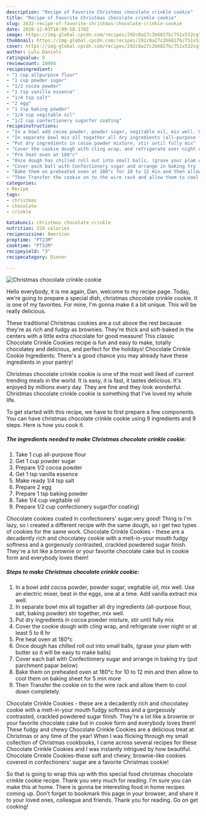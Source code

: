 ```yaml
---
description: "Recipe of Favorite Christmas chocolate crinkle cookie"
title: "Recipe of Favorite Christmas chocolate crinkle cookie"
slug: 2632-recipe-of-favorite-christmas-chocolate-crinkle-cookie
date: 2020-12-03T16:09:58.170Z
image: https://img-global.cpcdn.com/recipes/292c0a27c2b6827b/751x532cq70/christmas-chocolate-crinkle-cookie-recipe-main-photo.jpg
thumbnail: https://img-global.cpcdn.com/recipes/292c0a27c2b6827b/751x532cq70/christmas-chocolate-crinkle-cookie-recipe-main-photo.jpg
cover: https://img-global.cpcdn.com/recipes/292c0a27c2b6827b/751x532cq70/christmas-chocolate-crinkle-cookie-recipe-main-photo.jpg
author: Lulu Daniels
ratingvalue: 5
reviewcount: 18004
recipeingredient:
- "1 cup allpurpose flour"
- "1 cup powder sugar"
- "1/2 cocoa powder"
- "1 tsp vanilla essence"
- "1/4 tsp salt"
- "2 egg"
- "1 tsp baking powder"
- "1/4 cup vegitable oil"
- "1/2 cup confectionery sugarfor coating"
recipeinstructions:
- "In a bowl add cocoa powder, powder sugar, vegitable oil, mix well. Use an electric mixer, beat in the eggs, one at a time. Add vanilla extract mix well."
- "In separate bowl mix all togather all dry ingredients (all-purpose flour, salt, baking powder) stir together, mix well."
- "Put dry ingredients in cocoa powder mixture, stir until fully mix"
- "Cover the cookie dough with cling wrap, and refrigerate over night or at least 5 to 6 hr"
- "Pre heat oven at 180°c"
- "Once dough has chilled roll out into small balls, (grase your plam with butter so it will be easy to make balls)"
- "Cover each ball with Confectionery sugar and arrange in baking try (put parchment papar below)"
- "Bake them on preheated oven at 180°c for 10 to 12 min.and then allow to cool them on baking sheet for 5 min more"
- "Then Transfer the cookie on to the wire rack and allow them to cool down completely."
categories:
- Recipe
tags:
- christmas
- chocolate
- crinkle

katakunci: christmas chocolate crinkle 
nutrition: 224 calories
recipecuisine: American
preptime: "PT23M"
cooktime: "PT32M"
recipeyield: "3"
recipecategory: Dinner

---
```



![Christmas chocolate crinkle cookie](https://img-global.cpcdn.com/recipes/292c0a27c2b6827b/751x532cq70/christmas-chocolate-crinkle-cookie-recipe-main-photo.jpg)

Hello everybody, it is me again, Dan, welcome to my recipe page. Today, we're going to prepare a special dish, christmas chocolate crinkle cookie. It is one of my favorites. For mine, I'm gonna make it a bit unique. This will be really delicious.

These traditional Christmas cookies are a cut above the rest because they&#39;re as rich and fudgy as brownies. They&#39;re thick and soft-baked in the centers with a little extra chocolate for good measure! This classic Chocolate Crinkle Cookies recipe is fun and easy to make, totally chocolatey and delicious, and perfect for the holidays! Chocolate Crinkle Cookie Ingredients: There&#39;s a good chance you may already have these ingredients in your pantry!

Christmas chocolate crinkle cookie is one of the most well liked of current trending meals in the world. It is easy, it is fast, it tastes delicious. It's enjoyed by millions every day. They are fine and they look wonderful. Christmas chocolate crinkle cookie is something that I've loved my whole life.


To get started with this recipe, we have to first prepare a few components. You can have christmas chocolate crinkle cookie using 9 ingredients and 9 steps. Here is how you cook it.

<!--inarticleads1-->

##### The ingredients needed to make Christmas chocolate crinkle cookie:

1. Take 1 cup all-purpose flour
1. Get 1 cup powder sugar
1. Prepare 1/2 cocoa powder
1. Get 1 tsp vanilla essence
1. Make ready 1/4 tsp salt
1. Prepare 2 egg
1. Prepare 1 tsp baking powder
1. Take 1/4 cup vegitable oil
1. Prepare 1/2 cup confectionery sugar(for coating)


Chocolate cookies coated in confectioners&#39; sugar.very good! Thing is I&#39;m lazy, so i created a different recipe with the same dough, so i get two types of cookies for the same work. Chocolate Crinkle Cookies - these are a decadently rich and chocolatey cookie with a melt-in-your mouth fudgy softness and a gorgeously contrasted, crackled powdered sugar finish. They&#39;re a lot like a brownie or your favorite chocolate cake but in cookie form and everybody loves them! 

<!--inarticleads2-->

##### Steps to make Christmas chocolate crinkle cookie:

1. In a bowl add cocoa powder, powder sugar, vegitable oil, mix well. Use an electric mixer, beat in the eggs, one at a time. Add vanilla extract mix well.
1. In separate bowl mix all togather all dry ingredients (all-purpose flour, salt, baking powder) stir together, mix well.
1. Put dry ingredients in cocoa powder mixture, stir until fully mix
1. Cover the cookie dough with cling wrap, and refrigerate over night or at least 5 to 6 hr
1. Pre heat oven at 180°c
1. Once dough has chilled roll out into small balls, (grase your plam with butter so it will be easy to make balls)
1. Cover each ball with Confectionery sugar and arrange in baking try (put parchment papar below)
1. Bake them on preheated oven at 180°c for 10 to 12 min.and then allow to cool them on baking sheet for 5 min more
1. Then Transfer the cookie on to the wire rack and allow them to cool down completely.


Chocolate Crinkle Cookies - these are a decadently rich and chocolatey cookie with a melt-in-your mouth fudgy softness and a gorgeously contrasted, crackled powdered sugar finish. They&#39;re a lot like a brownie or your favorite chocolate cake but in cookie form and everybody loves them! These fudgy and chewy Chocolate Crinkle Cookies are a delicious treat at Christmas or any time of the year! When I was flicking through my small collection of Christmas cookbooks, I came across several recipes for these Chocolate Crinkle Cookies and I was instantly intrigued by how beautiful. Chocolate Crinkle Cookies-these soft and chewy, brownie-like cookies covered in confectioners&#39; sugar are a favorite Christmas cookie! 

So that is going to wrap this up with this special food christmas chocolate crinkle cookie recipe. Thank you very much for reading. I'm sure you can make this at home. There is gonna be interesting food in home recipes coming up. Don't forget to bookmark this page in your browser, and share it to your loved ones, colleague and friends. Thank you for reading. Go on get cooking!

